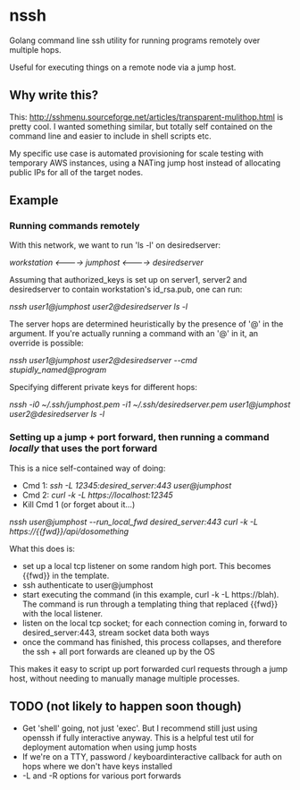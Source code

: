 # nssh
Golang command line ssh utility for running programs remotely over multiple hops.

Useful for executing things on a remote node via a jump host.

## Why write this?

This: http://sshmenu.sourceforge.net/articles/transparent-mulithop.html is pretty cool. I wanted something similar, but totally self contained on the command line and easier to include in shell scripts etc.

My specific use case is automated provisioning for scale testing with temporary AWS instances, using a NATing jump host instead of allocating public IPs for all of the target nodes. 

## Example

### Running commands remotely
With this network, we want to run 'ls -l' on desiredserver:

_workstation <----> jumphost <----> desiredserver_

Assuming that authorized_keys is set up on server1, server2 and desiredserver to contain workstation's id_rsa.pub, one can run:

*nssh user1@jumphost user2@desiredserver ls -l*

The server hops are determined heuristically by the presence of '@' in the argument. If you're actually running a command with an '@' in it, an override is possible:

*nssh user1@jumphost user2@desiredserver --cmd stupidly_named@program*

Specifying different private keys for different hops:

*nssh -i0 ~/.ssh/jumphost.pem -i1 ~/.ssh/desiredserver.pem user1@jumphost user2@desiredserver ls -l*

### Setting up a jump + port forward, then running a command _locally_ that uses the port forward

This is a nice self-contained way of doing:
- Cmd 1: *ssh -L 12345:desired_server:443 user@jumphost*
- Cmd 2: *curl -k -L https://localhost:12345*
- Kill Cmd 1 (or forget about it...)

*nssh user@jumphost --run_local_fwd desired_server:443 curl -k -L https://{{fwd}}/api/dosomething*

What this does is:
- set up a local tcp listener on some random high port. This becomes {{fwd}} in the template.
- ssh authenticate to user@jumphost
- start executing the command (in this example, curl -k -L https://blah). The command is run through a templating thing that replaced {{fwd}} with the local listener.
- listen on the local tcp socket; for each connection coming in, forward to desired_server:443, stream socket data both ways
- once the command has finished, this process collapses, and therefore the ssh + all port forwards are cleaned up by the OS

This makes it easy to script up port forwarded curl requests through a jump host, without needing to manually manage multiple processes.

## TODO (not likely to happen soon though)
- Get 'shell' going, not just 'exec'. But I recommend still just using openssh if fully interactive anyway. This is a helpful test util for deployment automation when using jump hosts
- If we're on a TTY, password / keyboardinteractive callback for auth on hops where we don't have keys installed
- -L and -R options for various port forwards

